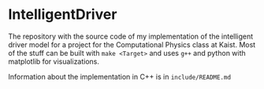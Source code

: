 # IntelligentDriver
The repository with the source code of my implementation of the intelligent driver model for a project for the Computational Physics class at Kaist. Most of the stuff can be built with `make <Target>` and uses `g++` and python with matplotlib for visualizations. 

Information about the implementation in C++ is in `include/README.md`
